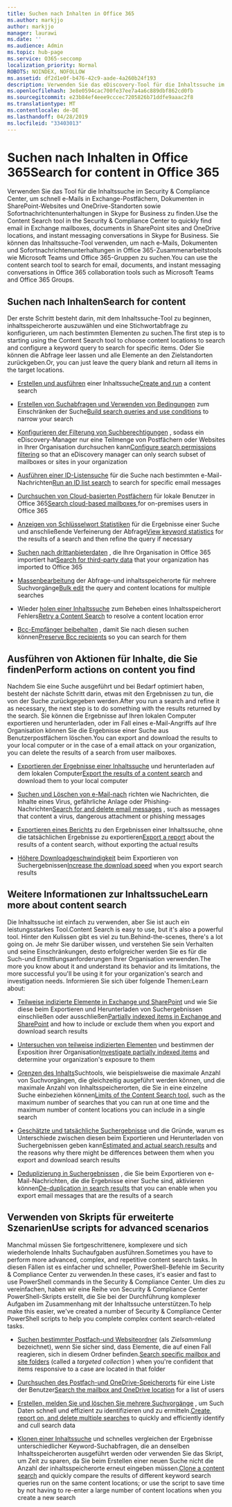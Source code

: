 ```yaml
---
title: Suchen nach Inhalten in Office 365
ms.author: markjjo
author: markjjo
manager: laurawi
ms.date: ''
ms.audience: Admin
ms.topic: hub-page
ms.service: O365-seccomp
localization_priority: Normal
ROBOTS: NOINDEX, NOFOLLOW
ms.assetid: df2d1e0f-b476-42c9-aade-4a260b24f193
description: Verwenden Sie das eDiscovery-Tool für die Inhaltssuche im Security & Compliance Center, um schnell e-Mails in Exchange-Postfächern, Dokumenten in SharePoint-Websites und OneDrive-Standorten sowie Sofortnachrichtenunterhaltungen in Skype for Business zu finden.
ms.openlocfilehash: 3e8e0594cac700fe37ee7a4a6c889dbf862cd0fb
ms.sourcegitcommit: e23b84ef4eee9cccec7205826b71ddfe9aaac2f8
ms.translationtype: MT
ms.contentlocale: de-DE
ms.lasthandoff: 04/28/2019
ms.locfileid: "33403013"
---
```

# <a name="search-for-content-in-office-365"></a><span data-ttu-id="a2fda-103">Suchen nach Inhalten in Office 365</span><span class="sxs-lookup"><span data-stu-id="a2fda-103">Search for content in Office 365</span></span>

<span data-ttu-id="a2fda-104">Verwenden Sie das Tool für die Inhaltssuche im Security & Compliance Center, um schnell e-Mails in Exchange-Postfächern, Dokumenten in SharePoint-Websites und OneDrive-Standorten sowie Sofortnachrichtenunterhaltungen in Skype for Business zu finden.</span><span class="sxs-lookup"><span data-stu-id="a2fda-104">Use the Content Search tool in the Security & Compliance Center to quickly find email in Exchange mailboxes, documents in SharePoint sites and OneDrive locations, and instant messaging conversations in Skype for Business.</span></span> <span data-ttu-id="a2fda-105">Sie können das Inhaltssuche-Tool verwenden, um nach e-Mails, Dokumenten und Sofortnachrichtenunterhaltungen in Office 365-Zusammenarbeitstools wie Microsoft Teams und Office 365-Gruppen zu suchen.</span><span class="sxs-lookup"><span data-stu-id="a2fda-105">You can use the content search tool to search for email, documents, and instant messaging conversations in Office 365 collaboration tools such as Microsoft Teams and Office 365 Groups.</span></span>
  
## <a name="search-for-content"></a><span data-ttu-id="a2fda-106">Suchen nach Inhalten</span><span class="sxs-lookup"><span data-stu-id="a2fda-106">Search for content</span></span>

<span data-ttu-id="a2fda-107">Der erste Schritt besteht darin, mit dem Inhaltssuche-Tool zu beginnen, inhaltsspeicherorte auszuwählen und eine Stichwortabfrage zu konfigurieren, um nach bestimmten Elementen zu suchen.</span><span class="sxs-lookup"><span data-stu-id="a2fda-107">The first step is to starting using the Content Search tool to choose content locations to search and configure a keyword query to search for specific items.</span></span> <span data-ttu-id="a2fda-108">Oder Sie können die Abfrage leer lassen und alle Elemente an den Zielstandorten zurückgeben.</span><span class="sxs-lookup"><span data-stu-id="a2fda-108">Or, you can just leave the query blank and return all items in the target locations.</span></span>
  
- <span data-ttu-id="a2fda-109">[Erstellen und ausführen](content-search.md) einer Inhaltssuche</span><span class="sxs-lookup"><span data-stu-id="a2fda-109">[Create and run](content-search.md) a content search</span></span> 
    
- <span data-ttu-id="a2fda-110">[Erstellen von Suchabfragen und Verwenden von Bedingungen](keyword-queries-and-search-conditions.md) zum Einschränken der Suche</span><span class="sxs-lookup"><span data-stu-id="a2fda-110">[Build search queries and use conditions](keyword-queries-and-search-conditions.md) to narrow your search</span></span> 
    
- <span data-ttu-id="a2fda-111">[Konfigurieren der Filterung von Suchberechtigungen](permissions-filtering-for-content-search.md) , sodass ein eDiscovery-Manager nur eine Teilmenge von Postfächern oder Websites in Ihrer Organisation durchsuchen kann</span><span class="sxs-lookup"><span data-stu-id="a2fda-111">[Configure search permissions filtering](permissions-filtering-for-content-search.md) so that an eDiscovery manager can only search subset of mailboxes or sites in your organization</span></span> 
    
- <span data-ttu-id="a2fda-112">[Ausführen einer ID-Listensuche](csv-file-for-an-id-list-content-search.md) für die Suche nach bestimmten e-Mail-Nachrichten</span><span class="sxs-lookup"><span data-stu-id="a2fda-112">[Run an ID list search](csv-file-for-an-id-list-content-search.md) to search for specific email messages</span></span> 
    
- <span data-ttu-id="a2fda-113">[Durchsuchen von Cloud-basierten Postfächern](search-cloud-based-mailboxes-for-on-premises-users.md) für lokale Benutzer in Office 365</span><span class="sxs-lookup"><span data-stu-id="a2fda-113">[Search cloud-based mailboxes ](search-cloud-based-mailboxes-for-on-premises-users.md) for on-premises users in Office 365</span></span>

- <span data-ttu-id="a2fda-114">[Anzeigen von Schlüsselwort Statistiken](view-keyword-statistics-for-content-search.md) für die Ergebnisse einer Suche und anschließende Verfeinerung der Abfrage</span><span class="sxs-lookup"><span data-stu-id="a2fda-114">[View keyword statistics](view-keyword-statistics-for-content-search.md) for the results of a search and then refine the query if necessary</span></span> 
    
- <span data-ttu-id="a2fda-115">[Suchen nach drittanbieterdaten](use-content-search-to-search-third-party-data-that-was-imported.md) , die Ihre Organisation in Office 365 importiert hat</span><span class="sxs-lookup"><span data-stu-id="a2fda-115">[Search for third-party data](use-content-search-to-search-third-party-data-that-was-imported.md) that your organization has imported to Office 365</span></span> 
    
- <span data-ttu-id="a2fda-116">[Massenbearbeitung](bulk-edit-content-searches.md) der Abfrage-und inhaltsspeicherorte für mehrere Suchvorgänge</span><span class="sxs-lookup"><span data-stu-id="a2fda-116">[Bulk edit](bulk-edit-content-searches.md) the query and content locations for multiple searches</span></span> 
    
- <span data-ttu-id="a2fda-117">Wieder [holen einer Inhaltssuche](retry-failed-content-search.md) zum Beheben eines Inhaltsspeicherort Fehlers</span><span class="sxs-lookup"><span data-stu-id="a2fda-117">[Retry a Content Search](retry-failed-content-search.md) to resolve a content location error</span></span>

- <span data-ttu-id="a2fda-118">[Bcc-Empfänger beibehalten](https://docs.microsoft.com/exchange/policy-and-compliance/holds/preserve-bcc-recipients-and-group-members) , damit Sie nach diesen suchen können</span><span class="sxs-lookup"><span data-stu-id="a2fda-118">[Preserve Bcc recipients](https://docs.microsoft.com/exchange/policy-and-compliance/holds/preserve-bcc-recipients-and-group-members) so you can search for them</span></span> 


## <a name="perform-actions-on-content-you-find"></a><span data-ttu-id="a2fda-119">Ausführen von Aktionen für Inhalte, die Sie finden</span><span class="sxs-lookup"><span data-stu-id="a2fda-119">Perform actions on content you find</span></span>

<span data-ttu-id="a2fda-120">Nachdem Sie eine Suche ausgeführt und bei Bedarf optimiert haben, besteht der nächste Schritt darin, etwas mit den Ergebnissen zu tun, die von der Suche zurückgegeben werden.</span><span class="sxs-lookup"><span data-stu-id="a2fda-120">After you run a search and refine it as necessary, the next step is to do something with the results returned by the search.</span></span> <span data-ttu-id="a2fda-121">Sie können die Ergebnisse auf Ihren lokalen Computer exportieren und herunterladen, oder im Fall eines e-Mail-Angriffs auf Ihre Organisation können Sie die Ergebnisse einer Suche aus Benutzerpostfächern löschen.</span><span class="sxs-lookup"><span data-stu-id="a2fda-121">You can export and download the results to your local computer or in the case of a email attack on your organization, you can delete the results of a search from user mailboxes.</span></span>
  
- <span data-ttu-id="a2fda-122">[Exportieren der Ergebnisse einer Inhaltssuche](export-search-results.md) und herunterladen auf dem lokalen Computer</span><span class="sxs-lookup"><span data-stu-id="a2fda-122">[Export the results of a content search](export-search-results.md) and download them to your local computer</span></span> 
    
- <span data-ttu-id="a2fda-123">[Suchen und Löschen von e-Mail-nach](search-for-and-delete-messages-in-your-organization.md) richten wie Nachrichten, die Inhalte eines Virus, gefährliche Anlage oder Phishing-Nachrichten</span><span class="sxs-lookup"><span data-stu-id="a2fda-123">[Search for and delete email messages](search-for-and-delete-messages-in-your-organization.md) , such as messages that content a virus, dangerous attachment or phishing messages</span></span> 
    
- <span data-ttu-id="a2fda-124">[Exportieren eines Berichts](export-a-content-search-report.md) zu den Ergebnissen einer Inhaltssuche, ohne die tatsächlichen Ergebnisse zu exportieren</span><span class="sxs-lookup"><span data-stu-id="a2fda-124">[Export a report](export-a-content-search-report.md) about the results of a content search, without exporting the actual results</span></span> 
    
- <span data-ttu-id="a2fda-125">[Höhere Downloadgeschwindigkeit](increase-download-speeds-when-exporting-ediscovery-results.md) beim Exportieren von Suchergebnissen</span><span class="sxs-lookup"><span data-stu-id="a2fda-125">[Increase the download speed](increase-download-speeds-when-exporting-ediscovery-results.md) when you export search results</span></span> 
    
## <a name="learn-more-about-content-search"></a><span data-ttu-id="a2fda-126">Weitere Informationen zur Inhaltssuche</span><span class="sxs-lookup"><span data-stu-id="a2fda-126">Learn more about content search</span></span>

<span data-ttu-id="a2fda-127">Die Inhaltssuche ist einfach zu verwenden, aber Sie ist auch ein leistungsstarkes Tool.</span><span class="sxs-lookup"><span data-stu-id="a2fda-127">Content Search is easy to use, but it's also a powerful tool.</span></span> <span data-ttu-id="a2fda-128">Hinter den Kulissen gibt es viel zu tun.</span><span class="sxs-lookup"><span data-stu-id="a2fda-128">Behind-the-scenes, there's a lot going on.</span></span> <span data-ttu-id="a2fda-129">Je mehr Sie darüber wissen, und verstehen Sie sein Verhalten und seine Einschränkungen, desto erfolgreicher werden Sie es für die Such-und Ermittlungsanforderungen Ihrer Organisation verwenden.</span><span class="sxs-lookup"><span data-stu-id="a2fda-129">The more you know about it and understand its behavior and its limitations, the more successful you'll be using it for your organization's search and investigation needs.</span></span> <span data-ttu-id="a2fda-130">Informieren Sie sich über folgende Themen:</span><span class="sxs-lookup"><span data-stu-id="a2fda-130">Learn about:</span></span>
  
- <span data-ttu-id="a2fda-131">[Teilweise indizierte Elemente in Exchange und SharePoint](partially-indexed-items-in-content-search.md) und wie Sie diese beim Exportieren und Herunterladen von Suchergebnissen einschließen oder ausschließen</span><span class="sxs-lookup"><span data-stu-id="a2fda-131">[Partially indexed items in Exchange and SharePoint](partially-indexed-items-in-content-search.md) and how to include or exclude them when you export and download search results</span></span> 
    
- <span data-ttu-id="a2fda-132">[Untersuchen von teilweise indizierten Elementen](investigating-partially-indexed-items-in-ediscovery.md) und bestimmen der Exposition ihrer Organisation</span><span class="sxs-lookup"><span data-stu-id="a2fda-132">[Investigate partially indexed items](investigating-partially-indexed-items-in-ediscovery.md) and determine your organization's exposure to them</span></span> 
    
- <span data-ttu-id="a2fda-133">[Grenzen des Inhalts](limits-for-content-search.md)Suchtools, wie beispielsweise die maximale Anzahl von Suchvorgängen, die gleichzeitig ausgeführt werden können, und die maximale Anzahl von Inhaltsspeicherorten, die Sie in eine einzelne Suche einbeziehen können</span><span class="sxs-lookup"><span data-stu-id="a2fda-133">[Limits of the Content Search tool](limits-for-content-search.md), such as the maximum number of searches that you can run at one time and the maximum number of content locations you can include in a single search</span></span> 
    
- <span data-ttu-id="a2fda-134">[Geschätzte und tatsächliche Suchergebnisse](differences-between-estimated-and-actual-ediscovery-search-results.md) und die Gründe, warum es Unterschiede zwischen diesen beim Exportieren und Herunterladen von Suchergebnissen geben kann</span><span class="sxs-lookup"><span data-stu-id="a2fda-134">[Estimated and actual search results](differences-between-estimated-and-actual-ediscovery-search-results.md) and the reasons why there might be differences between them when you export and download search results</span></span> 
    
- <span data-ttu-id="a2fda-135">[Deduplizierung in Suchergebnissen](de-duplication-in-ediscovery-search-results.md) , die Sie beim Exportieren von e-Mail-Nachrichten, die die Ergebnisse einer Suche sind, aktivieren können</span><span class="sxs-lookup"><span data-stu-id="a2fda-135">[De-duplication in search results](de-duplication-in-ediscovery-search-results.md) that you can enable when you export email messages that are the results of a search</span></span> 
    
## <a name="use-scripts-for-advanced-scenarios"></a><span data-ttu-id="a2fda-136">Verwenden von Skripts für erweiterte Szenarien</span><span class="sxs-lookup"><span data-stu-id="a2fda-136">Use scripts for advanced scenarios</span></span>

<span data-ttu-id="a2fda-137">Manchmal müssen Sie fortgeschrittenere, komplexere und sich wiederholende Inhalts Suchaufgaben ausführen.</span><span class="sxs-lookup"><span data-stu-id="a2fda-137">Sometimes you have to perform more advanced, complex, and repetitive content search tasks.</span></span> <span data-ttu-id="a2fda-138">In diesen Fällen ist es einfacher und schneller, PowerShell-Befehle im Security & Compliance Center zu verwenden.</span><span class="sxs-lookup"><span data-stu-id="a2fda-138">In these cases, it's easier and fast to use PowerShell commands in the Security & Compliance Center.</span></span> <span data-ttu-id="a2fda-139">Um dies zu vereinfachen, haben wir eine Reihe von Security & Compliance Center PowerShell-Skripts erstellt, die Sie bei der Durchführung komplexer Aufgaben im Zusammenhang mit der Inhaltssuche unterstützen.</span><span class="sxs-lookup"><span data-stu-id="a2fda-139">To help make this easier, we've created a number of Security & Compliance Center PowerShell scripts to help you complete complex content search-related tasks.</span></span>
  
- <span data-ttu-id="a2fda-140">[Suchen bestimmter Postfach-und Websiteordner](use-content-search-for-targeted-collections.md) (als *Zielsammlung* bezeichnet), wenn Sie sicher sind, dass Elemente, die auf einen Fall reagieren, sich in diesem Ordner befinden.</span><span class="sxs-lookup"><span data-stu-id="a2fda-140">[Search specific mailbox and site folders](use-content-search-for-targeted-collections.md) (called a  *targeted collection*  ) when you're confident that items responsive to a case are located in that folder</span></span> 
    
- <span data-ttu-id="a2fda-141">[Durchsuchen des Postfach-und OneDrive-Speicherorts](search-the-mailbox-and-onedrive-for-business-for-a-list-of-users.md) für eine Liste der Benutzer</span><span class="sxs-lookup"><span data-stu-id="a2fda-141">[Search the mailbox and OneDrive location](search-the-mailbox-and-onedrive-for-business-for-a-list-of-users.md) for a list of users</span></span> 
    
- <span data-ttu-id="a2fda-142">[Erstellen, melden Sie und löschen Sie mehrere Suchvorgänge](create-report-on-and-delete-multiple-content-searches.md) , um Such Daten schnell und effizient zu identifizieren und zu ermitteln.</span><span class="sxs-lookup"><span data-stu-id="a2fda-142">[Create, report on, and delete multiple searches](create-report-on-and-delete-multiple-content-searches.md) to quickly and efficiently identify and cull search data</span></span> 
    
- <span data-ttu-id="a2fda-143">[Klonen einer Inhaltssuche](clone-a-content-search.md) und schnelles vergleichen der Ergebnisse unterschiedlicher Keyword-Suchabfragen, die an denselben Inhaltsspeicherorten ausgeführt werden oder verwenden Sie das Skript, um Zeit zu sparen, da Sie beim Erstellen einer neuen Suche nicht die Anzahl der inhaltsspeicherorte erneut eingeben müssen.</span><span class="sxs-lookup"><span data-stu-id="a2fda-143">[Clone a content search](clone-a-content-search.md) and quickly compare the results of different keyword search queries run on the same content locations; or use the script to save time by not having to re-enter a large number of content locations when you create a new search</span></span> 
    

